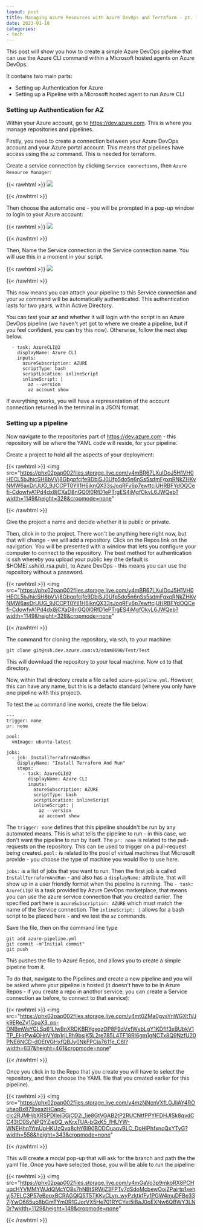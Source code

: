 ```yaml
---
layout: post
title: Managing Azure Resources with Azure DevOps and Terraform - pt. 1
date: 2023-01-18
categories:
- tech
---
```


This post will show you how to create a simple Azure DevOps pipeline that can use the Azure CLI command within a Microsoft hosted agents on Azure DevOps. 

It contains two main parts:

 - Setting up Authentication for Azure 
 - Setting up a Pipeline with a Microsoft hosted agent to run Azure CLI 

### Setting up Authentication for AZ


Within your Azure account, go to https://dev.azure.com. This is where you manage repositories and pipelines. 

Firstly, you need to create a connection between your Azure DevOps account and your Azure portal account. This means that pipelines have access using the `az` command. This is needed for terraform. 

Create a service connection by clicking `Service connections`, then `Azure Resource Manager`: 

{{< rawhtml >}}
<img src="https://phx02pap002files.storage.live.com/y4mgRltTc4JkF1zSK5g4602-ilL-vJuVAUYHC-rNnwXCJYzqRN7PDRQMRxF5rpKiSZV9L7V8vWhbKGmN7r0Bd5IWYtSmZTRyBH0VX3dMP-J8ynSc8IZno5UsaGBrJIWfUwBlqqU96Nsr-Vj8fiJr_FBoEWMM4iK1XsmPzyP1irnf1AkjPuDY7laObUba9rGOETq?width=1427&height=774&cropmode=none" />
<p>
{{< /rawhtml >}}

Then choose the automatic one - you will be prompted in a pop-up window to login to your Azure account:

{{< rawhtml >}}
<img src="https://phx02pap002files.storage.live.com/y4mZx8Q1O5PaH6GOrnJ3Z5I07Tz7UrueEVQUcdf0qwWw7iBLmi7SueNNUJ8rY303k55Q9XCZiSQicB_X58w0lOPRyE_DPJSdBTF8ExgrHevwysuezfmfE8MnsQGdcmJv9aWuqKvA9C3_V3i_ftlzWBwSpv1lpDddAnrWnibgvZdWskmo_zXl1aGr7VJDWjVK304?width=420&height=308&cropmode=none" />
<p>
{{< /rawhtml >}}



Then, Name the Service connection in the Service connection name. You will use this in a moment in your script. 

{{< rawhtml >}}
<img src="https://phx02pap002files.storage.live.com/y4mSrhG6pWYBsLZ6XJhpuuGg_xzMRKJeZ6aIAjZwX8nrw5UAHl4Drw-jPd9R9ejcgBxGdjRA6q_8eyqQOzK7d-6fZ2AfX9Dnfypp7M8oOqyeheLhaE9u2hemtD-2BxxCkJieRWggETbmH6RKCY_npH1tOK3RoEJ7CisZSSWBn-wgJP1bD-wdFwXiyfcdSQapCsL?width=356&height=568&cropmode=none" />
<p>
{{< /rawhtml >}}


This now means you can attach your pipeline to this Service connection and your `az` command will be automatically authenticated. This authentication lasts for two years, within Active Directory. 

You can test your az and whether it will login with the script in an Azure DevOps pipeline (we haven't yet got to where we create a pipeline, but if you feel confident, you can try this now). Otherwise, follow the next step below.  

      - task: AzureCLI@2
        displayName: Azure CLI
        inputs:
          azureSubscription: AZURE
          scriptType: bash
          scriptLocation: inlineScript
          inlineScript: |
            az --version
            az account show


If everything works, you will have a representation of the account connection returned in the terminal in a JSON format. 

### Setting up a pipeline 

Now navigate to the repositories part of https://dev.azure.com - this repository will be where the YAML code will reside, for your pipeline. 

Create a project to hold all the aspects of your deployment: 

{{< rawhtml >}}
<img src="https://phx02pap002files.storage.live.com/y4mBR67LXuIDoJ5H1VH0HECL5bJhicSH8bVVj8Gbgpfcjfe9DbjSJ0Ufp5do5n6nSs5sdmFgxqRNkZHKyNMW6axDrUUG_9JCCPT0YIl1H6iknQX33sJoqRFv6p7ewttcjUHRBFYdOQCefi-CdowfyA1Pd4dx8jCXaD8nGQ0l0RfD1ePTrgES4jMgfOkvL6JWQeb?width=1149&height=328&cropmode=none"
<p>
{{< /rawhtml >}}

Give the project a name and decide whether it is public or private. 

Then, click in to the project. There won't be anything here right now, but that will change - we will add a repository. Click on the Repos link on the navigation. You will be presented with a window that lets you configure your computer to connect to the repository. The best method for authentication is ssh whereby you upload your public key (the default is $HOME/.ssh/id_rsa.pub), to Azure DevOps - this means you can use the repository without a password. 

{{< rawhtml >}}
<img src="https://phx02pap002files.storage.live.com/y4mBR67LXuIDoJ5H1VH0HECL5bJhicSH8bVVj8Gbgpfcjfe9DbjSJ0Ufp5do5n6nSs5sdmFgxqRNkZHKyNMW6axDrUUG_9JCCPT0YIl1H6iknQX33sJoqRFv6p7ewttcjUHRBFYdOQCefi-CdowfyA1Pd4dx8jCXaD8nGQ0l0RfD1ePTrgES4jMgfOkvL6JWQeb?width=1149&height=328&cropmode=none"
<p>
{{< /rawhtml >}}

The command for cloning the repository, via ssh, to your machine: 

    git clone git@ssh.dev.azure.com:v3/adam0690/Test/Test

This will download the repository to your local machine. Now `cd` to that directory.

Now, within that directory create a file called `azure-pipeline.yml`. However, this can have any name, but this is a defacto standard (where you only have one pipeline with this project). 

To test the `az` command line works, create the file below: 

    ---
    trigger: none
    pr: none
    
    pool:
      vmImage: ubuntu-latest
    
    jobs:
      - job: InstallTerraformAndRun
        displayName: "Install Terraform And Run"
        steps:
          - task: AzureCLI@2
            displayName: Azure CLI
            inputs:
              azureSubscription: AZURE
              scriptType: bash
              scriptLocation: inlineScript
              inlineScript: |
                az --version
                az account show

The `trigger: none` defines that this pipeline shouldn't be run by any automoted means. This is what tells the pipeline to run - in this case, we don't want the pipeline to run by itself. The `pr: none` is related to the pull-requests on the repository. This can be used to trigger on a pull-request being created. `pool:` is related to the pool of virtual machines that Microsoft provide - you choose the type of machine you would like to use here.  

`jobs:` is a list of jobs that you want to run. Then the first job is called `InstallTerraformAndRun` - and also has a `displayName:` attribute, that will show up in a user friendly format when the pipeline is running. The `- task: AzureCLI@2` is a task provided by Azure DevOps marketplace, that means you can use the azure service connection that you created earlier. The specified part here is `azureSubscription: AZURE` which must match the name of the Service connection. The `inlineScript: |` allows for a bash script to be placed here - and we test the `az` commands. 

Save the file, then on the command line type

    git add azure-pipeline.yml
    git commit -m"Initial commit"
    git push

This pushes the file to Azure Repos, and allows you to create a simple pipeline from it. 

To do that, navigate to the Pipelines and create a new pipeline and you will be asked where your pipeline is hosted (it doesn't have to be in Azure Repos - if you create a repo in anothor service, you can create a Service connection as before, to connect to that service):

{{< rawhtml >}}
<img src="https://phx02pap002files.storage.live.com/y4mt0ZMa0gysYnWGXt1VJk9EReZv1CpaX3_pp-DNBmWsYGLSp61LlwBnXRDKBRYgxqzOP8F9dVxfWvbLgY1KDflf3xBUbkV1TP_EHrPw4OHnVYdp1rjLRh9bsjK5L2re785L4TF18RI6gm1gNCTx8Q9NzfU20PNE6NCD-dOEtVGHxfQBJy0NkFPCja7611e_C6I?width=637&height=461&cropmode=none"
<p>
{{< /rawhtml >}}

Once you click in to the Repo that you create you will have to select the repository, and then choose the YAML file that you created earlier for this pipeline). 


{{< rawhtml >}}
<img src="https://phx02pap002files.storage.live.com/y4mzNNcnVXfLOJliAY4ROuhaoBx879xeazHCapd-clc2RJMHjbXRSPDIIejGGjCD2i_1je8GtVGAB2tP2RUCNtfPPYlFDHJISk8qvdCC43tC0SyNPQYZje0Q_wKrxTUA-bGxK5_fHUYW-WNEHhn1YmUpHKUzQvq8chY6I90BODOuaqvBLC_DpHjPhfxncQxYTyG?width=558&height=343&cropmode=none"
<p>
{{< /rawhtml >}}

This will create a modal pop-up that will ask for the branch and path the the yaml file. Once you have selected those, you will be able to run the pipeline: 


{{< rawhtml >}}
<img src="https://phx02pap002files.storage.live.com/y4mGaVo3p9mkoRX8PCHuqcHYVMMYWJdQMcYO8s7hNBtSRWjZ3FPTv7dSdoMcbewOojZPairtp1xehyj57ELC3P57eBeqxBCRAGQlQ5T5TKKvCLyn_wyPzktkfFy1PGW4muDFBe337jYwO665uo8bGmTYm0R1GJorVX5He701RYCYet5iBaJ0oEXNw6QBWY3LN0r?width=1129&height=148&cropmode=none"
<p>
{{< /rawhtml >}}
